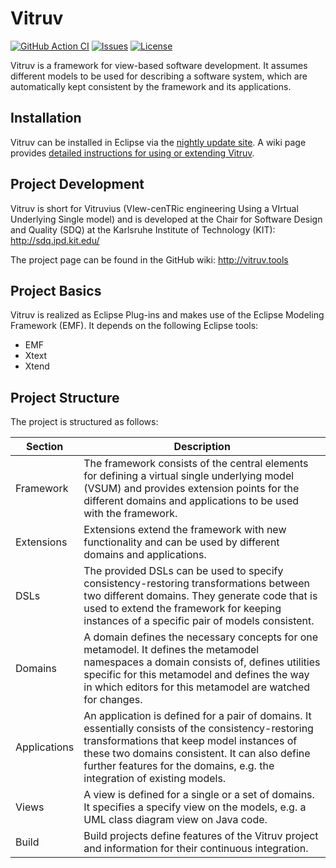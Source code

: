 # Vitruv
[![GitHub Action CI](https://github.com/vitruv-tools/Vitruv/workflows/CI/badge.svg)](https://github.com/vitruv-tools/Vitruv/actions?query=workflow%3ACI)
[![Issues](https://img.shields.io/github/issues/vitruv-tools/Vitruv.svg)](https://github.com/vitruv-tools/Vitruv/issues)
[![License](https://img.shields.io/github/license/vitruv-tools/Vitruv.svg)](https://raw.githubusercontent.com/vitruv-tools/Vitruv/master/LICENSE)

Vitruv is a framework for view-based software development. It assumes different models to be used for describing a software system,
which are automatically kept consistent by the framework and its applications.

## Installation
Vitruv can be installed in Eclipse via the [nightly update site](http://vitruv.tools/updatesite/nightly). A wiki page provides [detailed instructions for using or extending Vitruv](https://github.com/vitruv-tools/Vitruv/wiki/Getting-Started).

## Project Development

Vitruv is short for Vitruvius (VIew-cenTRic engineering Using a VIrtual Underlying Single model) and is developed at the
Chair for Software Design and Quality (SDQ) at the Karlsruhe Institute of Technology (KIT): http://sdq.ipd.kit.edu/

The project page can be found in the GitHub wiki: http://vitruv.tools

## Project Basics

Vitruv is realized as Eclipse Plug-ins and makes use of the Eclipse Modeling Framework (EMF).
It depends on the following Eclipse tools:
- EMF
- Xtext
- Xtend

## Project Structure

The project is structured as follows:

| Section | Description |
| ------- | ----------- |
| Framework | The framework consists of the central elements for defining a virtual single underlying model (VSUM) and provides extension points for the different domains and applications to be used with the framework. |
| Extensions | Extensions extend the framework with new functionality and can be used by different domains and applications. |
| DSLs | The provided DSLs can be used to specify consistency-restoring transformations between two different domains. They generate code that is used to extend the framework for keeping instances of a specific pair of models consistent. |
| Domains | A domain defines the necessary concepts for one metamodel. It defines the metamodel namespaces a domain consists of, defines utilities specific for this metamodel and defines the way in which editors for this metamodel are watched for changes.
| Applications | An application is defined for a pair of domains. It essentially consists of the consistency-restoring transformations that keep model instances of these two domains consistent. It can also define further features for the domains, e.g. the integration of existing models.
| Views | A view is defined for a single or a set of domains. It specifies a specify view on the models, e.g. a UML class diagram view on Java code. |
| Build | Build projects define features of the Vitruv project and information for their continuous integration. |
